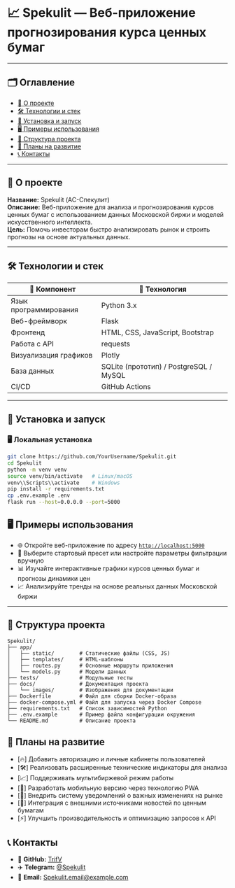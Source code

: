 # 📈 Spekulit — Веб-приложение прогнозирования курса ценных бумаг

---

## 🗂️ Оглавление
- [📄 О проекте](#-о-проекте)
- [🛠️ Технологии и стек](#-технологии-и-стек)
- [🚀 Установка и запуск](#-установка-и-запуск)
- [🖥️ Примеры использования](#-примеры-использования)
- [📂 Структура проекта](#-структура-проекта)
- [📝 Планы на развитие](#-планы-на-развитие)
- [📞 Контакты](#-контакты)

---

## 📄 О проекте

**Название:** Spekulit (АС-Спекулит)  
**Описание:** Веб-приложение для анализа и прогнозирования курсов ценных бумаг с использованием данных Московской биржи и моделей искусственного интеллекта.  
**Цель:** Помочь инвесторам быстро анализировать рынок и строить прогнозы на основе актуальных данных.

---

## 🛠️ Технологии и стек

| 🔹 Компонент             | 🔹 Технология                                   |
|--------------------------|-------------------------------------------------|
| Язык программирования     | Python 3.x                                     |
| Веб-фреймворк              | Flask                                          |
| Фронтенд                  | HTML, CSS, JavaScript, Bootstrap               |
| Работа с API              | requests                                       |
| Визуализация графиков      | Plotly                                         |
| База данных                | SQLite (прототип) / PostgreSQL / MySQL         |
| CI/CD                      | GitHub Actions                                |

---

## 🚀 Установка и запуск

### 🖥️ Локальная установка
```bash
git clone https://github.com/YourUsername/Spekulit.git
cd Spekulit
python -m venv venv
source venv/bin/activate   # Linux/macOS
venv\\Scripts\\activate    # Windows
pip install -r requirements.txt
cp .env.example .env
flask run --host=0.0.0.0 --port=5000
```
## 🖥️ Примеры использования

- 🌐 Откройте веб-приложение по адресу [`http://localhost:5000`](http://localhost:5000)
- 🔎 Выберите стартовый пресет или настройте параметры фильтрации вручную
- 📊 Изучайте интерактивные графики курсов ценных бумаг и прогнозы динамики цен
- 📈 Анализируйте тренды на основе реальных данных Московской биржи
---

## 📂 Структура проекта

```text
Spekulit/
├── app/
│   ├── static/        # Статические файлы (CSS, JS)
│   ├── templates/     # HTML-шаблоны
│   ├── routes.py      # Основные маршруты приложения
│   └── models.py      # Модели данных
├── tests/             # Модульные тесты
├── docs/              # Документация проекта
│   └── images/        # Изображения для документации
├── Dockerfile         # Файл для сборки Docker-образа
├── docker-compose.yml # Файл для запуска через Docker Compose
├── requirements.txt   # Список зависимостей Python
├── .env.example       # Пример файла конфигурации окружения
└── README.md          # Описание проекта
```
## 📝 Планы на развитие

- [🔥] Добавить авторизацию и личные кабинеты пользователей
- [🛠️] Реализовать расширенные технические индикаторы для анализа
- [📈] Поддерживать мультибиржевой режим работы
- [📱] Разработать мобильную версию через технологию PWA
- [🔔] Внедрить систему уведомлений о важных изменениях на рынке
- [📰] Интеграция с внешними источниками новостей по ценным бумагам
- [⚡] Улучшить производительность и оптимизацию запросов к API

## 📞 Контакты

- 🐙 **GitHub:** [TrifV](https://github.com/TrifV/web_exchange_sipi)
- ✈️ **Telegram:** [@Spekulit](https://t.me/yourhandle) 
- 📧 **Email:** Spekulit.email@example.com  
